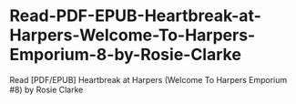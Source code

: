 # Read-PDF-EPUB-Heartbreak-at-Harpers-Welcome-To-Harpers-Emporium-8-by-Rosie-Clarke
Read [PDF/EPUB] Heartbreak at Harpers (Welcome To Harpers Emporium #8) by Rosie Clarke
